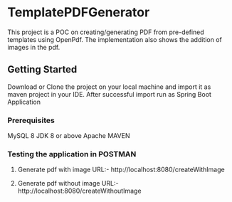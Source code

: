 # TemplatePDFGenerator
This project is a POC on creating/generating PDF from pre-defined templates using OpenPdf. The implementation also shows the addition of images in the pdf.

## Getting Started
Download or Clone the project on your local machine and import it as maven project in your IDE. After successful import run as Spring Boot Application

### Prerequisites
MySQL 8
JDK 8 or above
Apache MAVEN

### Testing the application in POSTMAN

1. Generate pdf with image
    URL:- http://localhost:8080/createWithImage

2. Generate pdf without image
URL:- http://localhost:8080/createWithoutImage
